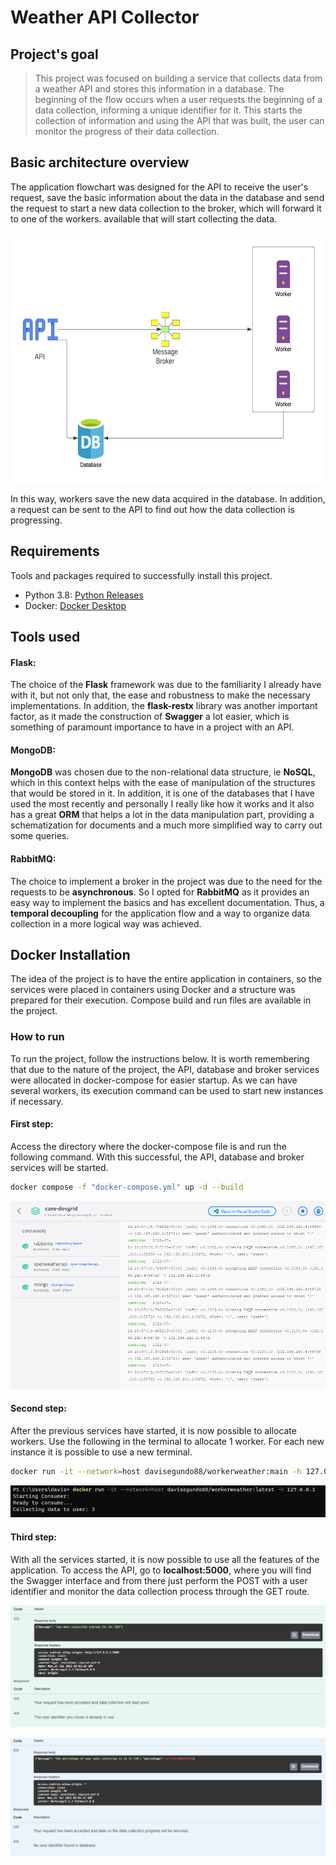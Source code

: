 # Weather API Collector

## Project's goal
> This project was focused on building a service that collects data from a weather API and stores this information in a database. The beginning of the flow occurs when a user requests the beginning of a data collection, informing a unique identifier for it. This starts the collection of information and using the API that was built, the user can monitor the progress of their data collection.

## Basic architecture overview
The application flowchart was designed for the API to receive the user's request, save the basic information about the data in the database and send the request to start a new data collection to the broker, which will forward it to one of the workers. available that will start collecting the data. 
<p align='center'>
    <img src='./docs/IT services.png' height=400>
</p>
In this way, workers save the new data acquired in the database. In addition, a request can be sent to the API to find out how the data collection is progressing.

## Requirements
Tools and packages required to successfully install this project.
- Python 3.8: [Python Releases](https://www.python.org/downloads/)
- Docker: [Docker Desktop](https://www.docker.com/products/docker-desktop/)

## Tools used
#### Flask:
The choice of the **Flask** framework was due to the familiarity I already have with it, but not only that, the ease and robustness to make the necessary implementations. In addition, the **flask-restx** library was another important factor, as it made the construction of **Swagger** a lot easier, which is something of paramount importance to have in a project with an API.

#### MongoDB:
**MongoDB** was chosen due to the non-relational data structure, ie **NoSQL**, which in this context helps with the ease of manipulation of the structures that would be stored in it. In addition, it is one of the databases that I have used the most recently and personally I really like how it works and it also has a great **ORM** that helps a lot in the data manipulation part, providing a schematization for documents and a much more simplified way to carry out some queries.

#### RabbitMQ:
The choice to implement a broker in the project was due to the need for the requests to be **asynchronous**. So I opted for **RabbitMQ** as it provides an easy way to implement the basics and has excellent documentation. Thus, a **temporal decoupling** for the application flow and a way to organize data collection in a more logical way was achieved.

## Docker Installation
The idea of the project is to have the entire application in containers, so the services were placed in containers using Docker and a structure was prepared for their execution. Compose build and run files are available in the project.



### How to run
To run the project, follow the instructions below. It is worth remembering that due to the nature of the project, the API, database and broker services were allocated in docker-compose for easier startup. As we can have several workers, its execution command can be used to start new instances if necessary.

#### First step:
Access the directory where the docker-compose file is and run the following command. With this successful, the API, database and broker services will be started.
```sh
docker compose -f "docker-compose.yml" up -d --build
```
<p align='center'>
    <img src='./docs/docker_env.png'>
</p>

#### Second step:
After the previous services have started, it is now possible to allocate workers. Use the following in the terminal to allocate 1 worker. For each new instance it is possible to use a new terminal.
```sh
docker run -it --network=host davisegundo88/workerweather:main -h 127.0.0.1
```
<p align='center'>
    <img src='./docs/worker_terminal.png'>
</p>

#### Third step:
With all the services started, it is now possible to use all the features of the application. To access the API, go to **localhost:5000**, where you will find the Swagger interface and from there just perform the POST with a user identifier and monitor the data collection process through the GET route.

<p align='center'>
    <img src='./docs/request_success.png'>
</p>
<p align='center'>
    <img src='./docs/request_get_success.png'>
</p>